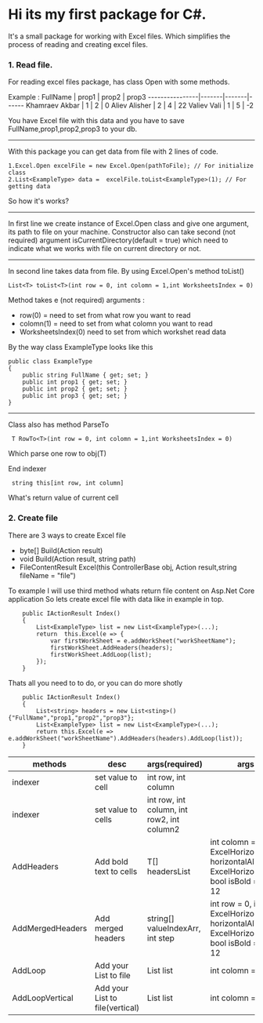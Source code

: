 Hi its my first package for C#.
==================================

It's a small package for working with Excel files. Which simplifies the process of reading and creating excel files.


### 1. Read file.

For reading excel files package, has class Open with some methods.

Example : 
FullName        | prop1 | prop2 | prop3
----------------|-------|-------|------
Khamraev Akbar  | 1     | 2     | 0
Aliev Alisher   | 2     | 4     | 22
Valiev Vali     | 1     | 5     | -2

You have Excel file with this data and you have to save FullName,prop1,prop2,prop3 to your db.
***
With this package you can get data from file with 2 lines of code.

    1.Excel.Open excelFile = new Excel.Open(pathToFile); // For initialize class
    2.List<ExampleType> data =  excelFile.toList<ExampleType>(1); // For getting data

So how it's works?
***
In first line we create instance of Excel.Open class and give one argument, its path to file on your machine. Constructor also can take second (not required) argument isCurrentDirectory(default = true) which need to indicate what we works with file on current directory or not. 
***
In second line takes data from file. By using Excel.Open's method toList<T>()
  
    List<T> toList<T>(int row = 0, int colomn = 1,int WorksheetsIndex = 0)
 
Method takes e (not required) arguments :
* row(0) = need to set from what row you want to read
* colomn(1) = need to set from what colomn you want to read
* WorksheetsIndex(0) need to set from which workshet read data

By the way class ExampleType looks like this 
    
    public class ExampleType
    {
        public string FullName { get; set; }
        public int prop1 { get; set; }
        public int prop2 { get; set; }
        public int prop3 { get; set; }
    }

***

Class also has method ParseTo<T> 
  
     T RowTo<T>(int row = 0, int colomn = 1,int WorksheetsIndex = 0)
Which parse one row to obj(T)

End indexer 

     string this[int row, int column]
What's return value of current cell



### 2. Create file
There are 3 ways to create Excel file 


* byte[] Build(Action<ExcelPackage> result)
* void Build(Action<ExcelPackage> result, string path)
* FileContentResult Excel(this ControllerBase obj, Action<ExcelPackage> result,string fileName = "file")

To example I will use third method whats return file content on Asp.Net Core application
So lets create excel file with data like in example in top.

        public IActionResult Index()
        {
            List<ExampleType> list = new List<ExampleType>(...); 
            return  this.Excel(e => {
                var firstWorkSheet = e.addWorkSheet("workSheetName");
                firstWorkSheet.AddHeaders(headers);
                firstWorkSheet.AddLoop(list);
            });
        }
 Thats all you need to to do, or you can do more shotly

        public IActionResult Index()
        {
            List<string> headers = new List<sting>(){"FullName","prop1,"prop2","prop3"};
            List<ExampleType> list = new List<ExampleType>(...); 
            return this.Excel(e => e.addWorkSheet("workSheetName").AddHeaders(headers).AddLoop(list));
        }
        

methods                   | desc                            | args(required)                            | args(not required)
--------------------------|---------------------------------|-------------------------------------------|---------------
indexer                   | set value to cell               | int row, int column                       |
indexer                   | set value to cells              | int row, int column, int row2, int column2|
AddHeaders                | Add bold text to cells          | T[] headersList                           | int colomn = 1, int row = 0, ExcelHorizontalAlignment horizontalAlignment = ExcelHorizontalAlignment.Left, bool isBold = true, int fontSize = 12
AddMergedHeaders          | Add merged headers              | string[] valueIndexArr, int step          | int row = 0, int colomn = 0, ExcelHorizontalAlignment horizontalAlignment = ExcelHorizontalAlignment.Center, bool isBold = true, int fontSize = 12
AddLoop                   | Add your List to file           | List<T> list                              | int colomn = 1, int row = 0
AddLoopVertical           | Add your List to file(vertical) | List<T> list                              | int colomn = 1, int row = 0

